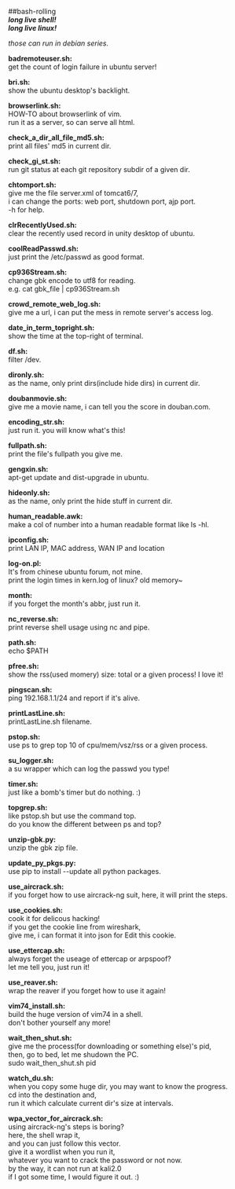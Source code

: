 ##bash-rolling  
***long live shell!***  
***long live linux!***  

*those can run in debian series.*  

**badremoteuser.sh:**  
get the count of login failure in ubuntu server!  

**bri.sh:**  
show the ubuntu desktop's backlight.  

**browserlink.sh:**  
HOW-TO about browserlink of vim.  
run it as a server, so can serve all html.  

**check_a_dir_all_file_md5.sh:**  
print all files' md5 in current dir.  

**check_gi_st.sh:**  
run git status at each git repository subdir of a given dir.  

**chtomport.sh:**  
give me the file server.xml of tomcat6/7,  
i can change the ports: web port, shutdown port, ajp port.  
-h for help.  

**clrRecentlyUsed.sh:**  
clear the recently used record in unity desktop of ubuntu.  

**coolReadPasswd.sh:**  
just print the /etc/passwd as good format.  

**cp936Stream.sh:**  
change gbk encode to utf8 for reading.  
e.g. cat gbk_file | cp936Stream.sh  

**crowd_remote_web_log.sh:**  
give me a url, i can put the mess in remote server's access log.  

**date_in_term_topright.sh:**  
show the time at the top-right of terminal.  

**df.sh:**  
filter /dev.  

**dironly.sh:**  
as the name, only print dirs(include hide dirs) in current dir.  

**doubanmovie.sh:**  
give me a movie name, i can tell you the score in douban.com.  

**encoding_str.sh:**  
just run it. you will know what's this!  

**fullpath.sh:**  
print the file's fullpath you give me.  

**gengxin.sh:**  
apt-get update and dist-upgrade in ubuntu.  

**hideonly.sh:**  
as the name, only print the hide stuff in current dir.  

**human_readable.awk:**  
make a col of number into a human readable format like ls -hl.  

**ipconfig.sh:**  
print LAN IP, MAC address, WAN IP and location

**log-on.pl:**  
It's from chinese ubuntu forum, not mine.  
print the login times in kern.log of linux? old memory~  

**month:**  
if you forget the month's abbr, just run it.  

**nc_reverse.sh:**  
print reverse shell usage using nc and pipe.  

**path.sh:**  
echo $PATH  

**pfree.sh:**  
show the rss(used momery) size: total or a given process! I love it!  

**pingscan.sh:**  
ping 192.168.1.1/24 and report if it's alive.  

**printLastLine.sh:**  
printLastLine.sh filename.  

**pstop.sh:**  
use ps to grep top 10 of cpu/mem/vsz/rss or a given process.  

**su_logger.sh:**  
a su wrapper which can log the passwd you type!  

**timer.sh:**  
just like a bomb's timer but do nothing. :)  

**topgrep.sh:**  
like pstop.sh but use the command top.  
do you know the different between ps and top?  

**unzip-gbk.py:**  
unzip the gbk zip file.  

**update_py_pkgs.py:**  
use pip to install --update all python packages.  

**use_aircrack.sh:**  
if you forget how to use aircrack-ng suit, 
here, it will print the steps.  

**use_cookies.sh:**  
cook it for delicous hacking!  
if you get the cookie line from wireshark,  
give me, i can format it into json for Edit this cookie.  

**use_ettercap.sh:**  
always forget the useage of ettercap or arpspoof?  
let me tell you, just run it!  

**use_reaver.sh:**  
wrap the reaver if you forget how to use it again!  

**vim74_install.sh:**  
build the huge version of vim74 in a shell.  
don't bother yourself any more! 

**wait_then_shut.sh:**  
give me the process(for downloading or something else)'s pid,  
then, go to bed, let me shudown the PC.  
sudo wait_then_shut.sh pid  

**watch_du.sh:**  
when you copy some huge dir, you may want to know the progress.  
cd into the destination and,  
run it which calculate current dir's size at intervals.  

**wpa_vector_for_aircrack.sh:**  
using aircrack-ng's steps is boring?  
here, the shell wrap it,  
and you can just follow this vector.  
give it a wordlist when you run it,  
whatever you want to crack the password or not now.  
by the way, it can not run at kali2.0  
if I got some time, I would figure it out. :)  

